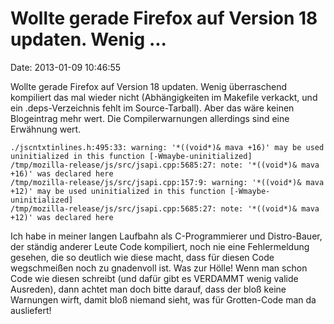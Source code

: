 Wollte gerade Firefox auf Version 18 updaten. Wenig \...
========================================================

Date: 2013-01-09 10:46:55

Wollte gerade Firefox auf Version 18 updaten. Wenig überraschend
kompiliert das mal wieder nicht (Abhängigkeiten im Makefile verkackt,
und ein .deps-Verzeichnis fehlt im Source-Tarball). Aber das wäre keinen
Blogeintrag mehr wert. Die Compilerwarnungen allerdings sind eine
Erwähnung wert.

    ./jscntxtinlines.h:495:33: warning: '*((void*)& mava +16)' may be used uninitialized in this function [-Wmaybe-uninitialized]
    /tmp/mozilla-release/js/src/jsapi.cpp:5685:27: note: '*((void*)& mava +16)' was declared here
    /tmp/mozilla-release/js/src/jsapi.cpp:157:9: warning: '*((void*)& mava +12)' may be used uninitialized in this function [-Wmaybe-uninitialized]
    /tmp/mozilla-release/js/src/jsapi.cpp:5685:27: note: '*((void*)& mava +12)' was declared here

Ich habe in meiner langen Laufbahn als C-Programmierer und Distro-Bauer,
der ständig anderer Leute Code kompiliert, noch nie eine Fehlermeldung
gesehen, die so deutlich wie diese macht, dass für diesen Code
wegschmeißen noch zu gnadenvoll ist. Was zur Hölle! Wenn man schon Code
wie diesen schreibt (und dafür gibt es VERDAMMT wenig valide Ausreden),
dann achtet man doch bitte darauf, dass der bloß keine Warnungen wirft,
damit bloß niemand sieht, was für Grotten-Code man da ausliefert!
